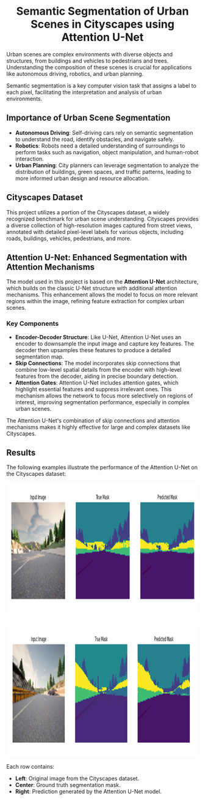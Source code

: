 <h1 align="center">Semantic Segmentation of Urban Scenes in Cityscapes using Attention U-Net</h1>

<p>Urban scenes are complex environments with diverse objects and structures, from buildings and vehicles to pedestrians and trees. Understanding the composition of these scenes is crucial for applications like autonomous driving, robotics, and urban planning.</p>

<p>Semantic segmentation is a key computer vision task that assigns a label to each pixel, facilitating the interpretation and analysis of urban environments.</p>

<h2>Importance of Urban Scene Segmentation</h2>

<ul>
  <li><strong>Autonomous Driving</strong>: Self-driving cars rely on semantic segmentation to understand the road, identify obstacles, and navigate safely.</li>
  <li><strong>Robotics</strong>: Robots need a detailed understanding of surroundings to perform tasks such as navigation, object manipulation, and human-robot interaction.</li>
  <li><strong>Urban Planning</strong>: City planners can leverage segmentation to analyze the distribution of buildings, green spaces, and traffic patterns, leading to more informed urban design and resource allocation.</li>
</ul>

<h2>Cityscapes Dataset</h2>

<p>This project utilizes a portion of the Cityscapes dataset, a widely recognized benchmark for urban scene understanding. Cityscapes provides a diverse collection of high-resolution images captured from street views, annotated with detailed pixel-level labels for various objects, including roads, buildings, vehicles, pedestrians, and more.</p>

<h2>Attention U-Net: Enhanced Segmentation with Attention Mechanisms</h2>

<p>The model used in this project is based on the <strong>Attention U-Net</strong> architecture, which builds on the classic U-Net structure with additional attention mechanisms. This enhancement allows the model to focus on more relevant regions within the image, refining feature extraction for complex urban scenes.</p>

<h3>Key Components</h3>

<ul>
  <li><strong>Encoder-Decoder Structure</strong>: Like U-Net, Attention U-Net uses an encoder to downsample the input image and capture key features. The decoder then upsamples these features to produce a detailed segmentation map.</li>
  <li><strong>Skip Connections</strong>: The model incorporates skip connections that combine low-level spatial details from the encoder with high-level features from the decoder, aiding in precise boundary detection.</li>
  <li><strong>Attention Gates</strong>: Attention U-Net includes attention gates, which highlight essential features and suppress irrelevant ones. This mechanism allows the network to focus more selectively on regions of interest, improving segmentation performance, especially in complex urban scenes.</li>
</ul>

<p>The Attention U-Net's combination of skip connections and attention mechanisms makes it highly effective for large and complex datasets like Cityscapes.</p>

<h2>Results</h2>

<p>The following examples illustrate the performance of the Attention U-Net on the Cityscapes dataset:</p>

<p align="center">
  <img src="results/real_imag1.png" alt="result1" width="1000" height="350">
</p>
<p align="center">
    <img src="results/real_image2.png" alt="result2" width="1000"  height="350">
</p>

<p>Each row contains:</p>
<ul>
  <li><strong>Left</strong>: Original image from the Cityscapes dataset.</li>
  <li><strong>Center</strong>: Ground truth segmentation mask.</li>
  <li><strong>Right</strong>: Prediction generated by the Attention U-Net model.</li>
</ul>
